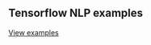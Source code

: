 ## Tensorflow NLP examples

 [View examples](https://github.com/cyriacbijun/Tensorflow_NLP/edit/master/index.md) 
